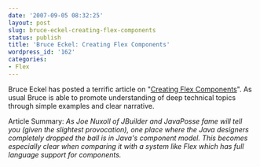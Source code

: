 ```yaml
---
date: '2007-09-05 08:32:25'
layout: post
slug: bruce-eckel-creating-flex-components
status: publish
title: 'Bruce Eckel: Creating Flex Components'
wordpress_id: '162'
categories:
- Flex
---
```


Bruce Eckel has posted a terrific article on "[Creating Flex Components](http://www.artima.com/weblogs/viewpost.jsp?thread=212818)".  As usual Bruce is able to promote understanding of deep technical topics through simple examples and clear narrative.

Article Summary:
_As Joe Nuxoll of JBuilder and JavaPosse fame will tell you (given the slightest provocation), one place where the Java designers completely dropped the ball is in Java's component model. This becomes especially clear when comparing it with a system like Flex which has full language support for components._
